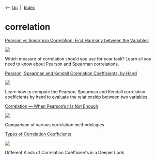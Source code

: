 <div class="nav">

⟵ [Up](index.html)  \|  [Index](index.html)

</div>

# correlation

<div class="cards">

<div class="card">

<div class="card-title">

[Pearson vs Spearman Correlation: Find Harmony between the
Variables](https://towardsdatascience.com/pearson-vs-spearman-correlation-find-harmony-between-the-variables-08e201ca9f7f?source=rss----7f60cf5620c9---4)

</div>

<div class="card-image">

[![](https://miro.medium.com/v2/resize:fit:1200/1*pLaKbsPX0c6w3nss3bKG_Q.jpeg)](https://towardsdatascience.com/pearson-vs-spearman-correlation-find-harmony-between-the-variables-08e201ca9f7f?source=rss----7f60cf5620c9---4)

</div>

Which measure of correlation should you use for your task? Learn all you
need to know about Pearson and Spearman correlations.

</div>

<div class="card">

<div class="card-title">

[Pearson, Spearman and Kendall Correlation Coefficients, by
Hand](https://statsandr.com/blog/pearson-spearman-kendall-correlation-by-hand)

</div>

<div class="card-image">

[![](https://statsandr.com/blog/pearson-spearman-kendall-correlation-by-hand/images/pearson-spearman-kendall-correlation-by-hand.jpeg)](https://statsandr.com/blog/pearson-spearman-kendall-correlation-by-hand)

</div>

Learn how to compute the Pearson, Spearman and Kendall correlation
coefficients by hand to evaluate the relationship between two variables

</div>

<div class="card">

<div class="card-title">

[Correlation — When Pearson’s r Is Not
Enough](https://towardsdatascience.com/correlation-when-pearsons-r-is-not-enough-aded72308635)

</div>

<div class="card-image">

[![](https://miro.medium.com/v2/resize:fit:1024/1*ZoY-OF9fmZk1xX7RwajopA.png)](https://towardsdatascience.com/correlation-when-pearsons-r-is-not-enough-aded72308635)

</div>

Comparison of various correlation methodologies

</div>

<div class="card">

<div class="card-title">

[Types of Correlation Coefficients](https://link.medium.com/OY7lDMsoChb)

</div>

<div class="card-image">

[![](https://miro.medium.com/v2/resize:fit:1200/1*Zyoor62U2IIUNQDb0rZ04A.jpeg)](https://link.medium.com/OY7lDMsoChb)

</div>

Different Kinds of Correlation Coefficients in a Deeper Look

</div>

</div>
